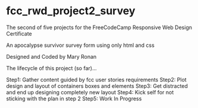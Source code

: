 # fcc_rwd_project2_survey
The second of five projects for the FreeCodeCamp Responsive Web Design Certificate

An apocalypse survivor survey form using only html and css

Designed and Coded by Mary Ronan


The lifecycle of this project (so far)...

Step1: Gather content guided by fcc user stories requirements
Step2: Plot design and layout of containers boxes and elements
Step3: Get distracted and end up designing completely new layout
Step4: Kick self for not sticking with the plan in step 2
Step5: Work In Progress